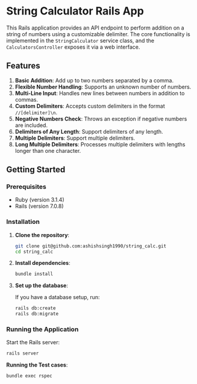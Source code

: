 # String Calculator Rails App


This Rails application provides an API endpoint to perform addition on a string of numbers using a customizable delimiter. The core functionality is implemented in the `StringCalculator` service class, and the `CalculatorsController` exposes it via a web interface.

## Features

1. **Basic Addition**: Add up to two numbers separated by a comma.
2. **Flexible Number Handling**: Supports an unknown number of numbers.
3. **Multi-Line Input**: Handles new lines between numbers in addition to commas.
4. **Custom Delimiters**: Accepts custom delimiters in the format `//[delimiter]\n`.
5. **Negative Numbers Check**: Throws an exception if negative numbers are included.
7. **Delimiters of Any Length**: Support delimiters of any length.
8. **Multiple Delimiters**: Support multiple delimiters.
9. **Long Multiple Delimiters**: Processes multiple delimiters with lengths longer than one character.

## Getting Started

### Prerequisites

- Ruby (version 3.1.4)
- Rails (version 7.0.8)

### Installation

1. **Clone the repository**:

    ```bash
    git clone git@github.com:ashishsingh1990/string_calc.git
    cd string_calc
    ```

2. **Install dependencies**:

    ```bash
    bundle install
    ```

3. **Set up the database**:

    If you have a database setup, run:

    ```bash
    rails db:create
    rails db:migrate
    ```

### Running the Application

Start the Rails server:

```bash
rails server
```

**Running the Test cases**:

```bash
bundle exec rspec